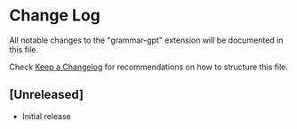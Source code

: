 # Change Log

All notable changes to the "grammar-gpt" extension will be documented in this file.

Check [Keep a Changelog](http://keepachangelog.com/) for recommendations on how to structure this file.

## [Unreleased]

- Initial release